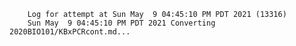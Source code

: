         Log for attempt at Sun May  9 04:45:10 PM PDT 2021 (13316)
        Sun May  9 04:45:10 PM PDT 2021 Converting 2020BIO101/KBxPCRcont.md...
